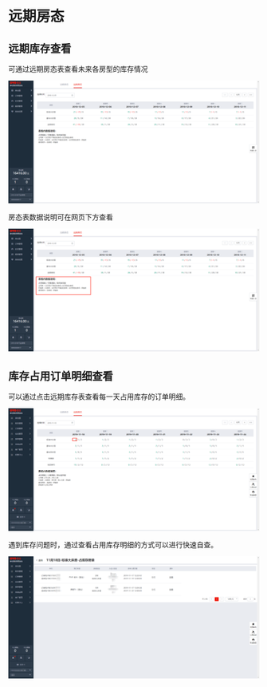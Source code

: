 # 远期房态

## 远期库存查看

可通过远期房态表查看未来各房型的库存情况

![&#x8FDC;&#x671F;&#x623F;&#x6001;&#x56FE;](../../.gitbook/assets/image%20%28948%29.png)

  
房态表数据说明可在网页下方查看

![&#x7F51;&#x9875;&#x4E0B;&#x65B9;&#x53EF;&#x89C1;&#x623F;&#x6001;&#x8BF4;&#x660E;](../../.gitbook/assets/image%20%28909%29.png)

##  库存占用订单明细查看

可以通过点击远期库存表查看每一天占用库存的订单明细。

![&#x70B9;&#x51FB;&#x8FDC;&#x671F;&#x623F;&#x6001;&#x56FE;&#x5360;&#x7528;&#x623F;&#x6570;&#xFF0C;&#x53EF;&#x67E5;&#x770B;&#x662F;&#x54EA;&#x4E9B;&#x8BA2;&#x5355;&#x5360;&#x7528;&#x4E86;&#x5E93;&#x5B58;](../../.gitbook/assets/image%20%28288%29.png)

遇到库存问题时，通过查看占用库存明细的方式可以进行快速自查。

![&#x5360;&#x5E93;&#x623F;&#x623F;&#x5355;&#x660E;&#x7EC6;&#x67E5;&#x8BE2;](../../.gitbook/assets/image%20%28774%29.png)


